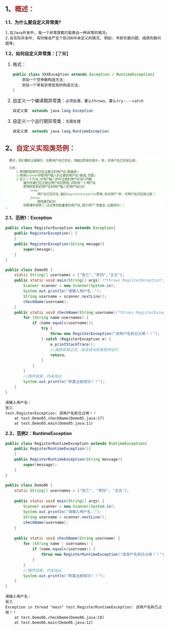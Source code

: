 ## 1、<span style="color:brown">概述：</span>

**1.1、为什么要自定义异常类?**

```apl
1.在Java开发中, 每一个异常类都只能表达一种异常的情况;
2.在实际开发中, 有时候会产生个别JDK中未定义的情况, 例如: 年龄负数问题、成绩负数问题等;
```

**1.2、如何自定义异常类：**【了解】

1. 格式：

   ```java
   public class XXXException extends Exception / RuntimeException{
       添加一个空参数构造方法;
       添加一个带有异常信息的构造方法;
   }
   ```

2. 自定义一个编译期异常类：`必须处理，要么throws、要么try----catch`

   ```java
   自定义类  extends java.lang.Exception
   ```

3. 自定义一个运行期异常类：`无需处理`

   ```java
   自定义类  extends java.lang.RuntimeException
   ```



## 2、<span style="color:brown">自定义实现类范例：</span>

![案例分析1](https://raw.githubusercontent.com/root-bine/image/main/Typora-image/%E8%87%AA%E5%AE%9A%E4%B9%89%E5%BC%82%E5%B8%B8%E7%B1%BB.png)

**2.1、范例1：Exception**

```java
public class RegisterException extends Exception{
    public RegisterException() {
    }
    public RegisterException(String mesage){
        super(mesage);
    }
}
```

```java
public class Demo05 {
    static String[] usernames = {"张三","李四","王五"};
    public static void main(String[] args) /*throws RegisterException*/{
        Scanner scanner = new Scanner(System.in);
        System.out.println("请输入用户名：");
        String username = scanner.nextLine();
        checkName(username);
    }
    public static void checkName(String username)/*throws RegisterException*/{
        for (String name:usernames) {
            if (name.equals(username)){
                try {
                    throw new RegisterException("该用户名称已占用！！");
                } catch (RegisterException e) {
                    e.printStackTrace();
                    //捕获异常之后，由该语句结束程序运行
                    return;
                }
            }
        }
        //循环结束，仍未找出
        System.out.println("恭喜注册成功！！");
    }
}
```

```apl
请输入用户名：
张三
test.RegisterException: 该用户名称已占用！！
	at test.Demo05.checkName(Demo05.java:17)
	at test.Demo05.main(Demo05.java:11)
```

**2.2、范例2：RuntimeException**

```java
public class RegisterRuntimeException extends RuntimeException{
    public RegisterRuntimeException(){
    }
    public RegisterRuntimeException(String message){
        super(message);
    }
}
```

```java
public class Demo06 {
    static String[] usernames = {"张三", "李四", "王五"};

    public static void main(String[] args) {
        Scanner scanner = new Scanner(System.in);
        System.out.println("请输入用户名：");
        String username = scanner.nextLine();
        checkName(username);
    }

    public static void checkName(String username) {
        for (String name : usernames) {
            if (name.equals(username)) {
                throw new RegisterRuntimeException("该用户名称已占用！！");
            }
        }
        //循环结束，仍未找出
        System.out.println("恭喜注册成功！！");
    }
}
```

```apl
请输入用户名：
张三
Exception in thread "main" test.RegisterRuntimeException: 该用户名称已占用！！
	at test.Demo06.checkName(Demo06.java:18)
	at test.Demo06.main(Demo06.java:12)
```

